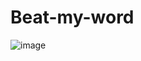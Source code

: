 # Beat-my-word
![image](https://github.com/Akhil9368/Beat-my-word/assets/85015174/e4344aa0-79e4-4ebd-b9a4-fc5cf3b441c8)
